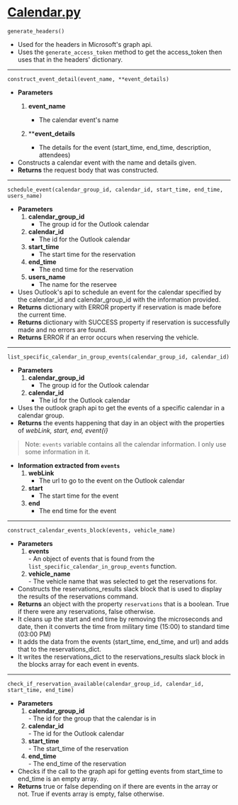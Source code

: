 # [Calendar.py](../../api/Calendar.py)  
`generate_headers()`  
- Used for the headers in Microsoft's graph api.  
- Uses the `generate_access_token` method to get the access_token then uses that in the headers' dictionary.  
---
`construct_event_detail(event_name, **event_details)`  
- **Parameters**  
  1. **event_name**  
      - The calendar event's name
      
  2. ****event_details**  
      - The details for the event (start_time, end_time, description, attendees)  
- Constructs a calendar event with the name and details given.  
- **Returns** the request body that was constructed.  
---  
`schedule_event(calendar_group_id, calendar_id, start_time, end_time, users_name)`  
- **Parameters**  
  1. **calendar_group_id**  
      - The group id for the Outlook calendar  
  2. **calendar_id**  
      - The id for the Outlook calendar  
  3. **start_time**  
      - The start time for the reservation  
  4. **end_time**  
      - The end time for the reservation  
  5. **users_name**  
      - The name for the reservee  
- Uses Outlook's api to schedule an event for the calendar specified by the calendar_id and calendar_group_id with the information provided.  
- **Returns** dictionary with ERROR property if reservation is made before the current time.  
- **Returns** dictionary with SUCCESS property if reservation is successfully made and no errors are found.  
- **Returns** ERROR if an error occurs when reserving the vehicle.  
---  
`list_specific_calendar_in_group_events(calendar_group_id, calendar_id)`  
- **Parameters**  
  1. **calendar_group_id**  
      - The group id for the Outlook calendar  
  2. **calendar_id**  
      - The id for the Outlook calendar  
- Uses the outlook graph api to get the events of a specific calendar in a calendar group.  
- **Returns** the events happening that day in an object with the properties of *webLink, start, end, event{i}*
>Note: `events` variable contains all the calendar information. I only use some information in it.
- **Information extracted from `events`**
  1. **webLink**  
      - The url to go to the event on the Outlook calendar  
  2. **start**  
      - The start time for the event  
  3. **end**  
      - The end time for the event  
---
`construct_calendar_events_block(events, vehicle_name)`  
- **Parameters**  
    1. **events**  
      - An object of events that is found from the `list_specific_calendar_in_group_events` function. 
    2. **vehicle_name**  
      - The vehicle name that was selected to get the reservations for.  
- Constructs the reservations_results slack block that is used to display the results of the reservations command. 
- **Returns** an object with the property `reservations` that is a boolean. True if there were any reservations, false otherwise.  
- It cleans up the start and end time by removing the microseconds and date, then it converts the time from military time (15:00) to standard time (03:00 PM)  
- It adds the data from the events (start_time, end_time, and url) and adds that to the reservations_dict.  
- It writes the reservations_dict to the reservations_results slack block in the blocks array for each event in events.  
---  
`check_if_reservation_available(calendar_group_id, calendar_id, start_time, end_time)`  
- **Parameters**  
    1. **calendar_group_id**  
      - The id for the group that the calendar is in  
    2. **calendar_id**  
      - The id for the Outlook calendar  
    3. **start_time**  
      - The start_time of the reservation  
    4. **end_time**  
      - The end_time of the reservation  
- Checks if the call to the graph api for getting events from start_time to end_time is an empty array.  
- **Returns** true or false depending on if there are events in the array or not. True if events array is empty, false otherwise.  


